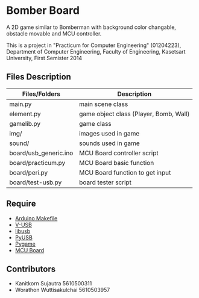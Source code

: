 Bomber Board
==========
A 2D game similar to Bomberman with background color changable, obstacle movable and MCU controller.

This is a project in "Practicum for Computer Engineering" (01204223), Department of Computer Engineering, Faculty of Engineering, Kasetsart University, First Semister 2014


Files Description
------
|   Files/Folders       |          Description                   |
| --------------------- | -------------------------------------- |
| main.py               | main scene class                       |
| element.py            | game object class (Player, Bomb, Wall) |
| gamelib.py            | game class                             |
| img/                  | images used in game                    |
| sound/                | sounds used in game                    |
| board/usb_generic.ino | MCU Board controller script            |
| board/practicum.py    | MCU Board basic function               |
| board/peri.py         | MCU Board function to get input        |
| board/test-usb.py     | board tester script                    |


Require
------
* [Arduino Makefile](https://github.com/sudar/Arduino-Makefile)
* [V-USB](http://www.obdev.at/products/vusb/)
* [libusb](http://www.libusb.org/)
* [PyUSB](http://walac.github.io/pyusb/)
* [Pygame](http://www.pygame.org/)
* [MCU Board](http://theory.cpe.ku.ac.th/wiki/images/Mcu-schematic.jpg)


Contributors
------
* Kanitkorn Sujautra 5610500311
* Worathon Wuttisakulchai 5610503957
